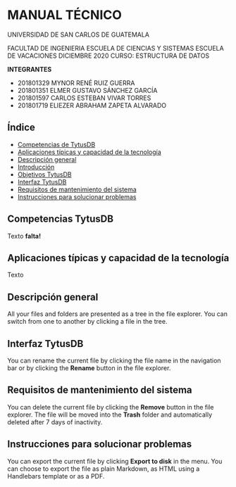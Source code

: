 # MANUAL TÉCNICO

UNIVERSIDAD DE SAN CARLOS DE GUATEMALA

FACULTAD DE INGENIERIA
ESCUELA DE CIENCIAS Y SISTEMAS
ESCUELA DE VACACIONES DICIEMBRE 2020
CURSO: ESTRUCTURA DE DATOS

**INTEGRANTES**

- 201801329 MYNOR RENÉ RUIZ GUERRA
- 201801351 ELMER GUSTAVO SÁNCHEZ GARCÍA
- 201801597 CARLOS ESTEBAN VIVAR TORRES
- 201801719 ELIEZER ABRAHAM ZAPETA ALVARADO

## Índice
- [Competencias de TytusDB](#competencias-tytusdb) 
- [Aplicaciones típicas y capacidad de la tecnología](#sdsd)
- [Descripción general](#df)
- [Introducción](#condiciones-del-proyecto)
- [Objetivos TytusDB](#tytusdb)
- [Interfaz  TytusDB](#administrador-de-almacenamiento)
- [Requisitos de mantenimiento del sistema](#sdsdsd)
- [Instrucciones para solucionar problemas](#)




## Competencias TytusDB

Texto **falta!**

## Aplicaciones típicas y capacidad de la tecnología

Texto

## Descripción general

All your files and folders are presented as a tree in the file explorer. You can switch from one to another by clicking a file in the tree.

## Interfaz  TytusDB

You can rename the current file by clicking the file name in the navigation bar or by clicking the **Rename** button in the file explorer.

## Requisitos de mantenimiento del sistema

You can delete the current file by clicking the **Remove** button in the file explorer. The file will be moved into the **Trash** folder and automatically deleted after 7 days of inactivity.

## Instrucciones para solucionar problemas
You can export the current file by clicking **Export to disk** in the menu. You can choose to export the file as plain Markdown, as HTML using a Handlebars template or as a PDF.
